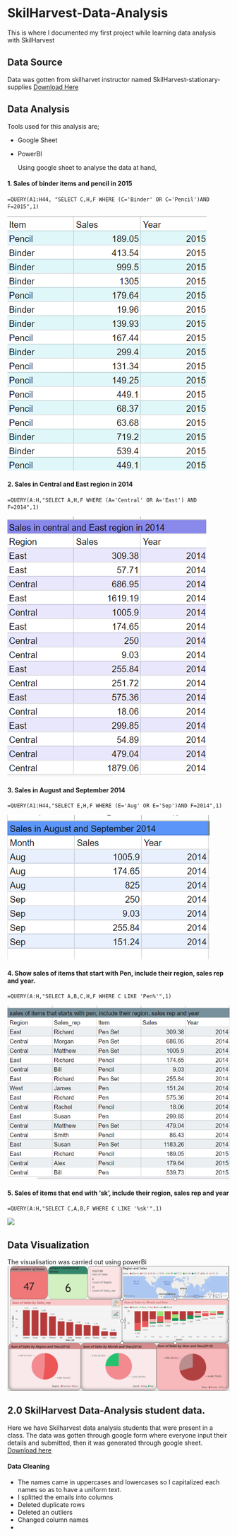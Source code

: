 # SkilHarvest-Data-Analysis
This is where I documented my first project while learning data analysis with SkilHarvest

## Data Source
Data was gotten from skilharvet instructor named SkilHarvest-stationary-supplies [Download Here](https://docs.google.com/spreadsheets/d/1kIvUpU3t4_vJs3SVGH7i9hhOciQ8FELTxFv4CDy7WVA/edit#gid=32712049) 

## Data Analysis
Tools used for this analysis are; 
- Google Sheet
- PowerBI
  
    Using google sheet to analyse the data at hand, 
  
#### 1. Sales of binder items and pencil in 2015
```
=QUERY(A1:H44, "SELECT C,H,F WHERE (C='Binder' OR C='Pencil')AND F=2015",1)
```
![](images/SSGREEN.png)

#### 2. Sales in Central and East region in 2014
```
=QUERY(A:H,"SELECT A,H,F WHERE (A='Central' OR A='East') AND F=2014",1)
```
![](images/Screenshotpurple.png)

#### 3. Sales in August and September 2014
```
=QUERY(A1:H44,"SELECT E,H,F WHERE (E='Aug' OR E='Sep')AND F=2014",1)
```
![](images/SSBLUE.png)

#### 4. Show sales of items that start with Pen, include their region, sales rep and year.

```
=QUERY(A:H,"SELECT A,B,C,H,F WHERE C LIKE 'Pen%'",1)
```

![](images/SStealgreen.png)


#### 5. Sales of items that end with ‘sk’, include their region, sales rep and year
```
=QUERY(A:H,"SELECT C,A,B,F WHERE C LIKE '%sk'",1)
```

![](images/screenshotone.png")


## Data Visualization  
The visualisation was carried out using powerBi
![](images/firstpowerbi.png)

  

## 2.0 SkilHarvest Data-Analysis student data.
Here we have Skilharvest data analysis students that were present in a class. The data was gotten through google form where everyone input their details and submitted, then it was generated through google sheet. [Download here](https://docs.google.com/spreadsheets/d/1Hp13nKLnKwjWoG7JF4wMRDaTPqjo3LO1SzK9Uc4fVoM/edit#gid=1040980080)

#### Data Cleaning
- The names came in uppercases and lowercases so I capitalized each names so as to have a uniform text.
- I splitted the emails into columns
- Deleted duplicate rows
- Deleted an outliers
- Changed column names
- 
